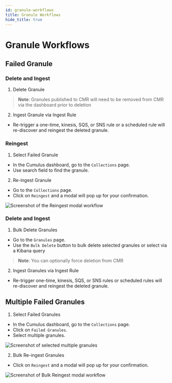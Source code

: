 ```yaml
---
id: granule-workflows
title: Granule Workflows
hide_title: true
---
```


# Granule Workflows

## Failed Granule

<!-- markdownlint-disable MD029 -->

### Delete and Ingest

1. Delete Granule

> **Note**: Granules published to CMR will need to be removed from CMR via the dashboard prior to deletion

2. Ingest Granule via Ingest Rule

* Re-trigger a one-time, kinesis, SQS, or SNS rule or a scheduled rule will re-discover and reingest the deleted granule.

### Reingest

1. Select Failed Granule

* In the Cumulus dashboard, go to the `Collections` page.
* Use search field to find the granule.

2. Re-ingest Granule

* Go to the `Collections` page.
* Click on `Reingest` and a modal will pop up for your confirmation.

![Screenshot of the Reingest modal workflow](assets/cd_reingest_granule_modal.png)

### Delete and Ingest

1. Bulk Delete Granules

* Go to the `Granules` page.
* Use the `Bulk Delete` button to bulk delete selected granules or select via a Kibana query

> **Note**: You can optionally force deletion from CMR

2. Ingest Granules via Ingest Rule

* Re-trigger one-time, kinesis, SQS, or SNS rules or scheduled rules will re-discover and reingest the deleted granule.

## Multiple Failed Granules

1. Select Failed Granules

* In the Cumulus dashboard, go to the `Collections` page.
* Click on `Failed Granules`.
* Select multiple granules.

![Screenshot of selected multiple granules](assets/cd_reingest_bulk.png)

2. Bulk Re-ingest Granules

* Click on `Reingest` and a modal will pop up for your confirmation.

![Screenshot of Bulk Reingest modal workflow](assets/cd_reingest_modal_bulk.png)
<!-- markdownlint-enable MD029 -->